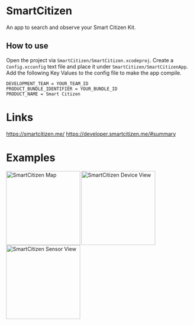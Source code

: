 # SmartCitizen
An app to search and observe your Smart Citizen Kit.


## How to use
Open the project via `SmartCitizen/SmartCitizen.xcodeproj`.
Create a `Config.xcconfig` text file and place it under `SmartCitizen/SmartCitizenApp`.
Add the following Key Values to the config file to make the app compile.

```
DEVELOPMENT_TEAM = YOUR_TEAM_ID
PRODUCT_BUNDLE_IDENTIFIER = YOUR_BUNDLE_ID
PRODUCT_NAME = Smart Citizen
```

# Links
https://smartcitizen.me/
https://developer.smartcitizen.me/#summary

# Examples
<img src="https://user-images.githubusercontent.com/3508661/149336291-f546c84e-3f01-4910-984d-b7f8d5b041dc.png" alt="SmartCitizen Map" align="left" width="200">
<img src="https://user-images.githubusercontent.com/3508661/151344463-f721532f-745e-47b9-920d-29012f68bca4.png" alt="SmartCitizen Device View" align="left" width="200">
<img src="https://user-images.githubusercontent.com/3508661/151344112-21f85bfa-cb17-4f40-89f4-effcd40f35cc.png" alt="SmartCitizen Sensor View" align="center" width="200">
